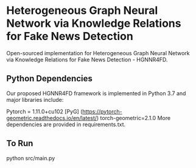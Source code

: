 # Heterogeneous Graph Neural Network via Knowledge Relations for Fake News Detection
Open-sourced implementation for Heterogeneous Graph Neural Network via Knowledge Relations for Fake News Detection - HGNNR4FD.

## Python Dependencies
Our proposed HGNNR4FD framework is implemented in Python 3.7 and major libraries include:

Pytorch = 1.11.0+cu102
[PyG] (https://pytorch-geometric.readthedocs.io/en/latest/) torch-geometric=2.1.0
More dependencies are provided in requirements.txt.

## To Run
python src/main.py

